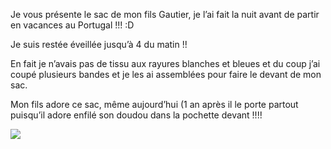 Je vous présente le sac de mon fils Gautier, je l’ai fait la nuit avant de partir en vacances au Portugal !!! :D

Je suis restée éveillée jusqu’à 4 du matin !!

En fait je n’avais pas de tissu aux rayures blanches et bleues et du coup j’ai coupé plusieurs bandes et je les ai assemblées pour faire le devant de mon sac.

Mon fils adore ce sac, même aujourd’hui (1 an après il le porte partout puisqu’il adore enfilé son doudou dans la pochette devant !!!!

![](image17.jpg)
